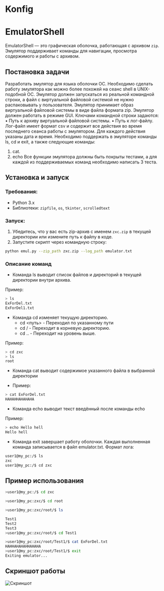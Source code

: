 # Konfig
# EmulatorShell

EmulatorShell — это графическая оболочка, работающая с архивом `zip`. Эмулятор поддерживает команды для навигации, просмотра содержимого и работы с архивом.

## Постановка задачи
Разработать эмулятор для языка оболочки ОС. Необходимо сделать работу
эмулятора как можно более похожей на сеанс shell в UNIX-подобной ОС.
Эмулятор должен запускаться из реальной командной строки, а файл с
виртуальной файловой системой не нужно распаковывать у пользователя.
Эмулятор принимает образ виртуальной файловой системы в виде файла формата
zip. Эмулятор должен работать в режиме GUI.
Ключами командной строки задаются:
• Путь к архиву виртуальной файловой системы.
• Путь к лог-файлу.
Лог-файл имеет формат csv и содержит все действия во время последнего
сеанса работы с эмулятором. Для каждого действия указаны дата и время.
Необходимо поддержать в эмуляторе команды ls, cd и exit, а также
следующие команды:
1. cat.
2. echo
Все функции эмулятора должны быть покрыты тестами, а для каждой из
поддерживаемых команд необходимо написать 3 теста.

## Установка и запуск

### Требования:
- Python 3.x
- Библиотеки: `zipfile`, `os`, `tkinter`, `scrolledtext`

### Запуск:
1. Убедитесь, что у вас есть zip-архив с именем `zxc.zip` в текущей директории или измените путь к файлу в коде.
2. Запустите скрипт через командную строку:
```bash
python emul.py --zip_path zxc.zip --log_path emulator.txt
```

### Описание команд
-  Команда ls выводит список файлов и директорий в текущей директории внутри архива.

Пример: 
```bash
> ls
ExForDel.txt
ExForDel1.txt
```

- Команда cd изменяет текущую директорию.
   - cd <путь> - Переходил по указанному пути
   - cd / - Переходит в корневую директорию.
   - cd .. - Переходит на уровень выше.

Пример:
```bash
> cd zxc
> ls
root
```

- Команда cat выводит содержимое указанного файла в выбранной директории

- Пример:

```bash
> cat ExForDel.txt
HAHAHHAHAHAHA
```

- Команда echo выводит текст введённый после команды echo

Пример:

```bash
> echo Hello hell
Hello hell
```

- Команда exit завершает работу оболочки. Каждая выполненная команда записывается в файл emulator.txt. Формат лога:

```txt
user1@my_pc:/$ ls
zxc
user1@my_pc:/$ cd zxc
```

## Пример использования
```bash
>user1@my_pc:/$ cd zxc

>user1@my_pc:zxc/$ cd root

>user1@my_pc:zxc/root/$ ls

Test1
Test2
Test3
>user1@my_pc:zxc/root/$ cd Test1

>user1@my_pc:zxc/root/Test1/$ cat ExForDel.txt
HAHHAHAHAHHAHAHA
>user1@my_pc:zxc/root/Test1/$ exit
Exiting emulator...

```

## Скриншот работы
![Скриншот](https://imgur.com/a/Nc7JU29)
